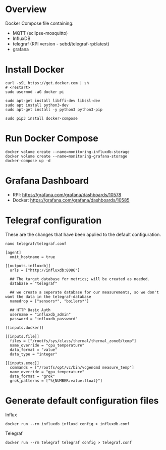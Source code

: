 # Overview
Docker Compose file containing:
- MQTT (eclipse-mosquitto)
- InfluxDB
- telegraf (RPI version - sebd/telegraf-rpi:latest)
- grafana

# Install Docker

```
curl -sSL https://get.docker.com | sh
# <restart>
sudo usermod -aG docker pi
```

```
sudo apt-get install libffi-dev libssl-dev
sudo apt install python3-dev
sudo apt-get install -y python3 python3-pip
```

```
sudo pip3 install docker-compose
```

# Run Docker Compose
```
docker volume create --name=monitoring-influxdb-storage
docker volume create --name=monitoring-grafana-storage
docker-compose up -d
```

# Grafana Dashboard
- RPI: https://grafana.com/grafana/dashboards/10578
- Docker: https://grafana.com/grafana/dashboards/10585

# Telegraf configuration
These are the changes that have been applied to the default configuration.

```
nano telegraf/telegraf.conf
```

```
[agent]
  omit_hostname = true

[[outputs.influxdb]]
  urls = ["http://influxdb:8086"]

  ## The target database for metrics; will be created as needed.
  database = "telegraf"

  ## we create a seperate database for our measurements, so we don't want the data in the telegraf-database
  namedrop = ["sensors*", "boilers*"]

  ## HTTP Basic Auth
  username = "influxdb_admin"
  password = "influxdb_password"

[[inputs.docker]]

[[inputs.file]]
  files = ["/rootfs/sys/class/thermal/thermal_zone0/temp"]
  name_override = "cpu_temperature"
  data_format = "value"
  data_type = "integer"

[[inputs.exec]]
  commands = ["/rootfs/opt/vc/bin/vcgencmd measure_temp"]
  name_override = "gpu_temperature"
  data_format = "grok"
  grok_patterns = ["%{NUMBER:value:float}"]

```

# Generate default configuration files

Influx

```
docker run --rm influxdb influxd config > influxdb.conf
```

Telegraf

```
docker run --rm telegraf telegraf config > telegraf.conf
```
